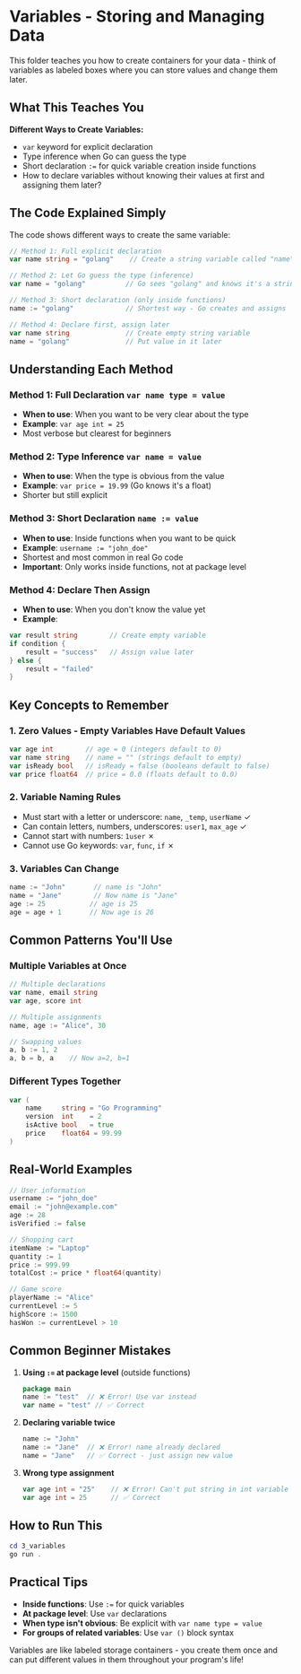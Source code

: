 # Variables - Storing and Managing Data

This folder teaches you how to create containers for your data - think of variables as labeled boxes where you can store values and change them later.

## What This Teaches You

**Different Ways to Create Variables:**
- `var` keyword for explicit declaration
- Type inference when Go can guess the type
- Short declaration `:=` for quick variable creation inside functions
- How to declare variables without knowing their values at first and assigning them later?

## The Code Explained Simply

The code shows different ways to create the same variable:

```go
// Method 1: Full explicit declaration
var name string = "golang"    // Create a string variable called "name"

// Method 2: Let Go guess the type (inference)
var name = "golang"          // Go sees "golang" and knows it's a string

// Method 3: Short declaration (only inside functions)
name := "golang"             // Shortest way - Go creates and assigns

// Method 4: Declare first, assign later
var name string              // Create empty string variable
name = "golang"              // Put value in it later
```

## Understanding Each Method

### Method 1: Full Declaration `var name type = value`
- **When to use**: When you want to be very clear about the type
- **Example**: `var age int = 25`
- Most verbose but clearest for beginners

### Method 2: Type Inference `var name = value`
- **When to use**: When the type is obvious from the value
- **Example**: `var price = 19.99` (Go knows it's a float)
- Shorter but still explicit

### Method 3: Short Declaration `name := value`
- **When to use**: Inside functions when you want to be quick
- **Example**: `username := "john_doe"`
- Shortest and most common in real Go code
- **Important**: Only works inside functions, not at package level

### Method 4: Declare Then Assign
- **When to use**: When you don't know the value yet
- **Example**: 
```go
var result string        // Create empty variable
if condition {
    result = "success"   // Assign value later
} else {
    result = "failed"
}
```

## Key Concepts to Remember

### 1. **Zero Values** - Empty Variables Have Default Values
```go
var age int        // age = 0 (integers default to 0)
var name string    // name = "" (strings default to empty)
var isReady bool   // isReady = false (booleans default to false)
var price float64  // price = 0.0 (floats default to 0.0)
```

### 2. **Variable Naming Rules**
- Must start with a letter or underscore: `name`, `_temp`, `userName` ✓
- Can contain letters, numbers, underscores: `user1`, `max_age` ✓
- Cannot start with numbers: `1user` ✗
- Cannot use Go keywords: `var`, `func`, `if` ✗

### 3. **Variables Can Change**
```go
name := "John"       // name is "John"
name = "Jane"        // Now name is "Jane"
age := 25           // age is 25
age = age + 1       // Now age is 26
```

## Common Patterns You'll Use

### Multiple Variables at Once
```go
// Multiple declarations
var name, email string
var age, score int

// Multiple assignments
name, age := "Alice", 30

// Swapping values
a, b := 1, 2
a, b = b, a    // Now a=2, b=1
```

### Different Types Together
```go
var (
    name     string = "Go Programming"
    version  int    = 2
    isActive bool   = true
    price    float64 = 99.99
)
```

## Real-World Examples

```go
// User information
username := "john_doe"
email := "john@example.com"
age := 28
isVerified := false

// Shopping cart
itemName := "Laptop"
quantity := 1
price := 999.99
totalCost := price * float64(quantity)

// Game score
playerName := "Alice"
currentLevel := 5
highScore := 1500
hasWon := currentLevel > 10
```

## Common Beginner Mistakes

1. **Using `:=` at package level** (outside functions)
   ```go
   package main
   name := "test"  // ❌ Error! Use var instead
   var name = "test" // ✅ Correct
   ```

2. **Declaring variable twice**
   ```go
   name := "John"
   name := "Jane"  // ❌ Error! name already declared
   name = "Jane"   // ✅ Correct - just assign new value
   ```

3. **Wrong type assignment**
   ```go
   var age int = "25"    // ❌ Error! Can't put string in int variable
   var age int = 25      // ✅ Correct
   ```

## How to Run This

```powershell
cd 3_variables
go run .
```

## Practical Tips

- **Inside functions**: Use `:=` for quick variables
- **At package level**: Use `var` declarations  
- **When type isn't obvious**: Be explicit with `var name type = value`
- **For groups of related variables**: Use `var ()` block syntax

Variables are like labeled storage containers - you create them once and can put different values in them throughout your program's life!

